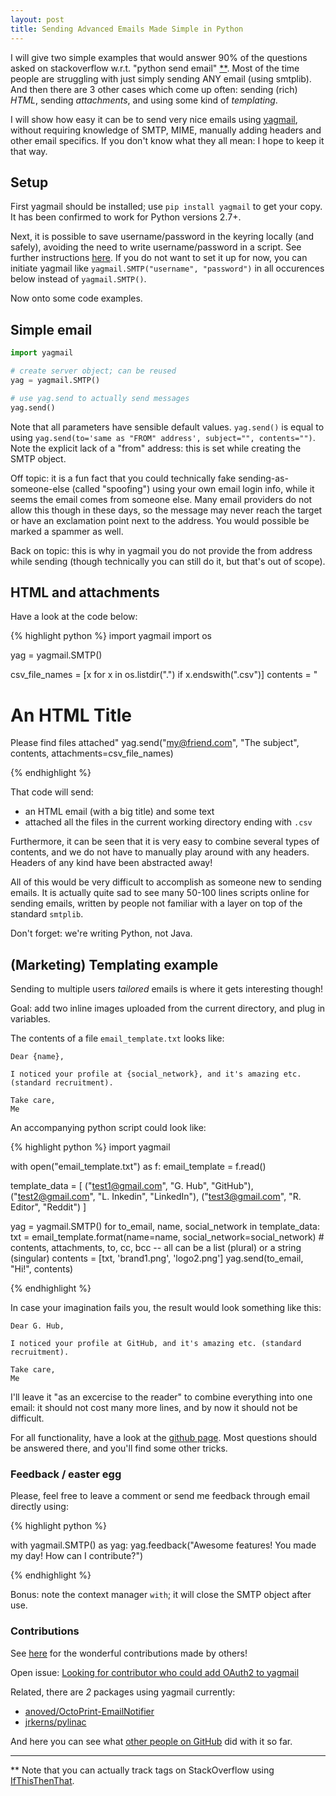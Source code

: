 ```yaml
---
layout: post
title: Sending Advanced Emails Made Simple in Python
---
```


I will give two simple examples that would answer 90% of the questions asked on stackoverflow w.r.t. "python send email" [**](#note1).
Most of the time people are struggling with just simply sending ANY email (using smtplib). And then there are 3 other cases which come up often: sending (rich) _HTML_, sending _attachments_, and using some kind of _templating_.

I will show how easy it can be to send very nice emails using [yagmail](https://github.com/kootenpv/yagmail), without requiring knowledge of SMTP, MIME, manually adding headers and other email specifics. If you don't know what they all mean: I hope to keep it that way.

## Setup

First yagmail should  be installed; use `pip install yagmail` to get your copy. It has been confirmed to work for Python versions 2.7+.

Next, it is possible to save username/password in the keyring locally (and safely), avoiding the need to write username/password in a script.
See further instructions [here](https://github.com/kootenpv/yagmail#username-and-password).
If you do not want to set it up for now, you can initiate yagmail like `yagmail.SMTP("username", "password")` in all occurences below instead of `yagmail.SMTP()`.

Now onto some code examples.

## Simple email

``` python
import yagmail

# create server object; can be reused
yag = yagmail.SMTP()

# use yag.send to actually send messages
yag.send()
```

Note that all parameters have sensible default values.
`yag.send()` is equal to using `yag.send(to='same as "FROM" address', subject="", contents="")`. Note the explicit lack of a "from" address: this is set while creating the SMTP object.

Off topic: it is a fun fact that you could technically fake sending-as-someone-else (called "spoofing") using your own email login info, while it seems the email comes from someone else. Many email providers do not allow this though in these days, so the message may never reach the target or have an exclamation point next to the address. You would possible be marked a spammer as well.

Back on topic: this is why in yagmail you do not provide the from address while sending (though technically you can still do it, but that's out of scope).

## HTML and attachments

Have a look at the code below:

{% highlight python %}
import yagmail
import os

yag = yagmail.SMTP()

csv_file_names = [x for x in os.listdir(".") if x.endswith(".csv")]
contents = "<h1>An HTML Title</h1> Please find files attached"
yag.send("my@friend.com", "The subject", contents, attachments=csv_file_names)

{% endhighlight %}

That code will send:

- an HTML email (with a big title) and some text
- attached all the files in the current working directory ending with `.csv`

Furthermore, it can be seen that it is very easy to combine several types of contents, and we do not have to manually play around with any headers. Headers of any kind have been abstracted away!

All of this would be very difficult to accomplish as someone new to sending emails. It is actually quite sad to see many 50-100 lines scripts online for sending emails, written by people not familiar with a layer on top of the standard `smtplib`.

Don't forget: we're writing Python, not Java.

## (Marketing) Templating example

Sending to multiple users _tailored_ emails is where it gets interesting though!

Goal: add two inline images uploaded from the current directory, and plug in variables.

The contents of a file `email_template.txt` looks like:

    Dear {name},

    I noticed your profile at {social_network}, and it's amazing etc. (standard recruitment).

    Take care,
    Me

An accompanying python script could look like:

{% highlight python %}
import yagmail

with open("email_template.txt") as f:
    email_template = f.read()

template_data = [
    ("test1@gmail.com", "G. Hub", "GitHub"),
    ("test2@gmail.com", "L. Inkedin", "LinkedIn"),
    ("test3@gmail.com", "R. Editor", "Reddit")
]

yag = yagmail.SMTP()
for to_email, name, social_network in template_data:
    txt = email_template.format(name=name, social_network=social_network)
    # contents, attachments, to, cc, bcc -- all can be a list (plural) or a string (singular)
    contents = [txt, 'brand1.png', 'logo2.png']
    yag.send(to_email, "Hi!", contents)

{% endhighlight %}

In case your imagination fails you, the result would look something like this:

    Dear G. Hub,

    I noticed your profile at GitHub, and it's amazing etc. (standard recruitment).

    Take care,
    Me

I'll leave it "as an excercise to the reader" to combine everything into one email: it should not cost many more lines, and by now it should not be difficult.

For all functionality, have a look at the [github page](https://github.com/kootenpv/yagmail). Most questions should be answered there, and you'll find some other tricks.

### Feedback / easter egg

Please, feel free to leave a comment or send me feedback through email directly using:

{% highlight python %}

with yagmail.SMTP() as yag:
    yag.feedback("Awesome features! You made my day! How can I contribute?")

{% endhighlight %}

Bonus: note the context manager `with`; it will close the SMTP object after use.

### Contributions

See [here](https://github.com/kootenpv/yagmail/pulls?q=is%3Apr+is%3Aclosed) for the wonderful contributions made by others!

Open issue: [Looking for contributor who could add OAuth2 to yagmail ](https://github.com/kootenpv/yagmail/issues/36)

Related, there are _2_ packages using yagmail currently:

- [anoved/OctoPrint-EmailNotifier](https://github.com/anoved/OctoPrint-EmailNotifier)
- [jrkerns/pylinac](https://github.com/jrkerns/pylinac)

And here you can see what [other people on GitHub](https://github.com/search?q=yagmail&ref=searchresults&type=Code&utf8=%E2%9C%93) did with it so far.

---
<a name="note1"></a> ** Note that you can actually track tags on StackOverflow using [IfThisThenThat](https://ifttt.com/).
